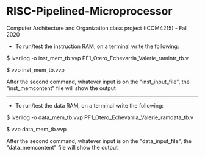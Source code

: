 # RISC-Pipelined-Microprocessor
Computer Architecture and Organization class project (ICOM4215) - Fall 2020

* To run/test the instruction RAM, on a terminal write the following:

$ iverilog -o inst_mem_tb.vvp PF1_Otero_Echevarria_Valerie_ramintr_tb.v

$ vvp inst_mem_tb.vvp

After the second command, whatever input is on the "inst_input_file", the "inst_memcontent" file will show the output


--------------------------------------------------------------------------------------------------------------------------------------


* To run/test the data RAM, on a terminal write the following:

$ iverilog -o data_mem_tb.vvp PF1_Otero_Echevarria_Valerie_ramdata_tb.v

$ vvp data_mem_tb.vvp

After the second command, whatever input is on the "data_input_file", the "data_memcontent" file will show the output
